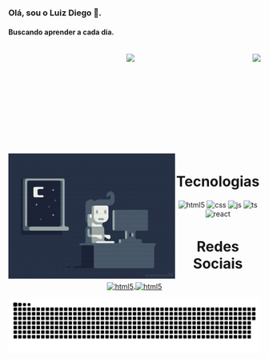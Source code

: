 ### Olá, sou o Luiz Diego 👋.

#### Buscando aprender a cada dia. 
<br>

<div style="display: flex; justify-content: space-between;"> <br>
  <img height="165em" src="https://github-readme-stats.vercel.app/api?username=Luwix&show_icons=true&theme=great-gatsby&include_all_commits=true&count_private=true"/>
  <img height="165em" src="https://github-readme-stats.vercel.app/api/top-langs/?username=Luwix&layout=compact&langs_count=16&theme=great-gatsby"/>
</div>


<br>



<div  align="center"> 
  <div style="display: inline_block"><br>
    <img align="left"height="250" alt="coding-time" src="progamando.gif">
    <h1 align="center">Tecnologias </h1>
  <img align="center" alt="html5" src="https://img.shields.io/badge/HTML5-E34F26?style=for-the-badge&logo=html5&logoColor=white" />
  <img align="center" alt="css" src="https://img.shields.io/badge/CSS3-1572B6?style=for-the-badge&logo=css3&logoColor=white" />
  <img align="center" alt="js" src="https://img.shields.io/badge/Python-3776AB?style=for-the-badge&logo=python&logoColor=white" />
  <img align="center" alt="ts" src="https://img.shields.io/badge/Django-092E20?style=for-the-badge&logo=django&logoColor=white" />
  <img align="center" alt="react" src="https://img.shields.io/badge/Lua-2C2D72?style=for-the-badge&logo=lua&logoColor=white" />
   </div>


  <h1 align="center">Redes Sociais</h1>
  <a href = "mailto: luyz.contato@gmail.com">
    <img align="center" alt="html5" src="https://img.shields.io/badge/Gmail-D14836?style=for-the-badge&logo=gmail&logoColor=white">
  </a>
  <a href = "https://www.linkedin.com/in/luiz-diego-43793925a/">
    <img align="center" alt="html5" src="https://img.shields.io/badge/LinkedIn-0077B5?style=for-the-badge&logo=linkedin&logoColor=white">
  </a>
</div>


![Snake animation](snake.svg)
